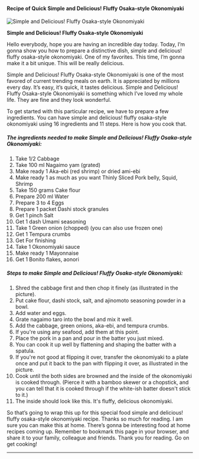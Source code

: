             

#### Recipe of Quick Simple and Delicious! Fluffy Osaka-style Okonomiyaki

![Simple and Delicious! Fluffy Osaka-style Okonomiyaki](https://img-global.cpcdn.com/recipes/5296804259168256/751x532cq70/simple-and-delicious-fluffy-osaka-style-okonomiyaki-recipe-main-photo.jpg)

**Simple and Delicious! Fluffy Osaka-style Okonomiyaki**

Hello everybody, hope you are having an incredible day today. Today, I’m gonna show you how to prepare a distinctive dish, simple and delicious! fluffy osaka-style okonomiyaki. One of my favorites. This time, I’m gonna make it a bit unique. This will be really delicious.

Simple and Delicious! Fluffy Osaka-style Okonomiyaki is one of the most favored of current trending meals on earth. It is appreciated by millions every day. It’s easy, it’s quick, it tastes delicious. Simple and Delicious! Fluffy Osaka-style Okonomiyaki is something which I’ve loved my whole life. They are fine and they look wonderful.

To get started with this particular recipe, we have to prepare a few ingredients. You can have simple and delicious! fluffy osaka-style okonomiyaki using 16 ingredients and 11 steps. Here is how you cook that.

##### The ingredients needed to make Simple and Delicious! Fluffy Osaka-style Okonomiyaki:

1.  Take 1/2 Cabbage
2.  Take 100 ml Nagaimo yam (grated)
3.  Make ready 1 Aka-ebi (red shrimp) or dried ami-ebi
4.  Make ready 1 as much as you want Thinly Sliced Pork belly, Squid, Shrimp
5.  Take 150 grams Cake flour
6.  Prepare 200 ml Water
7.  Prepare 3 to 4 Eggs
8.  Prepare 1 packet Dashi stock granules
9.  Get 1 pinch Salt
10.  Get 1 dash Umami seasoning
11.  Take 1 Green onion (chopped) (you can also use frozen one)
12.  Get 1 Tempura crumbs
13.  Get For finishing
14.  Take 1 Okonomiyaki sauce
15.  Make ready 1 Mayonnaise
16.  Get 1 Bonito flakes, aonori

##### Steps to make Simple and Delicious! Fluffy Osaka-style Okonomiyaki:

1.  Shred the cabbage first and then chop it finely (as illustrated in the picture).
2.  Put cake flour, dashi stock, salt, and ajinomoto seasoning powder in a bowl.
3.  Add water and eggs.
4.  Grate nagaimo taro into the bowl and mix it well.
5.  Add the cabbage, green onions, aka-ebi, and tempura crumbs.
6.  If you're using any seafood, add them at this point.
7.  Place the pork in a pan and pour in the batter you just mixed.
8.  You can cook it up well by flattening and shaping the batter with a spatula.
9.  If you're not good at flipping it over, transfer the okonomiyaki to a plate once and put it back to the pan with flipping it over, as illustrated in the picture.
10.  Cook until the both sides are browned and the inside of the okonomiyaki is cooked through. (Pierce it with a bamboo skewer or a chopstick, and you can tell that it is cooked through if the white-ish batter doesn't stick to it.)
11.  The inside should look like this. It's fluffy, delicious okonomiyaki.

So that’s going to wrap this up for this special food simple and delicious! fluffy osaka-style okonomiyaki recipe. Thanks so much for reading. I am sure you can make this at home. There’s gonna be interesting food at home recipes coming up. Remember to bookmark this page in your browser, and share it to your family, colleague and friends. Thank you for reading. Go on get cooking!

* * *